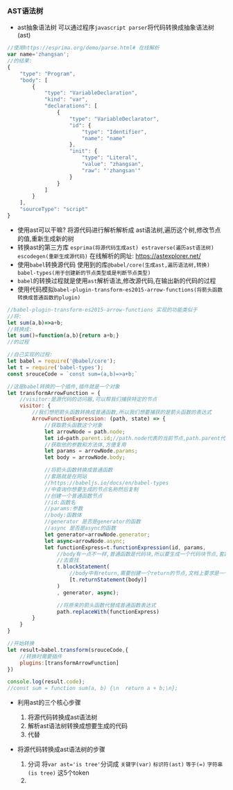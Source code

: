 ### AST语法树
- ast抽象语法树 可以通过程序`javascript parser`将代码转换成抽象语法树(ast)
```javascript
//使用https://esprima.org/demo/parse.html# 在线解析
var name='zhangsan';
//的结果:
{
    "type": "Program",
    "body": [
        {
            "type": "VariableDeclaration",
            "kind": "var",
            "declarations": [
                {
                    "type": "VariableDeclarator",
                    "id": {
                        "type": "Identifier",
                        "name": "name"
                    },
                    "init": {
                        "type": "Literal",
                        "value": "zhangsan",
                        "raw": "'zhangsan'"
                    }
                }
            ]
        }
    ],
    "sourceType": "script"
}
```

- 使用ast可以干嘛? 将源代码进行解析解析成 ast语法树,遍历这个树,修改节点的值,重新生成新的树
- 转换ast的第三方库 `esprima(将源代码生成ast) estraverse(遍历ast语法树) escodegen(重新生成源代码)` 在线解析的网址: https://astexplorer.net/
- 使用`babel`转换源代码 使用到的库`@babel/core(生成ast,遍历语法树,转换) babel-types(用于创建新的节点类型或是判断节点类型)`
- `babel`的转换过程就是使用`ast`解析语法,修改源代码,在输出新的代码的过程
- 使用代码模拟`babel-plugin-transform-es2015-arrow-functions(将箭头函数转换成普通函数的plugin)`
```javascript
//babel-plugin-transform-es2015-arrow-functions 实现的功能类似于
//将:
let sum(a,b)=>a+b;
//转换成:
let sum()=function(a,b){return a+b;}
//的过程

```

```javascript
//自己实现的过程:
let babel = require('@babel/core');
let t = require('babel-types');
const srouceCode = `const sum=(a,b)=>a+b;`

//这是babel转换的一个插件,插件就是一个对象
let transformArrowFunction = {
    //visitor:是源代码的访问器,可以帮我们捕获特定的节点
    visitor: {
        //我们想把箭头函数转换成普通函数,所以我们想要捕获的是箭头函数的表达式
        ArrowFunctionExpression: (path, state) => {
            //获取箭头函数这个对象
            let arrowNode = path.node;
            let id=path.parent.id;//path.node代表的当前节点,path.parent代表就是父节点
            //获取他的参数和方法体,方便复用
            let params = arrowNode.params;
            let body = arrowNode.body;

            //将箭头函数转换成普通函数
            //套路就是在网站
            //https://babeljs.io/docs/en/babel-types
            //中查询你想要生成的节点名称然后复制
            //创建一个普通函数节点
            //id:函数名
            //params:参数
            //body:函数体
            //generator 是否是generator的函数
            //async 是否是async的函数
            let generator=arrowNode.generator;
            let async=arrowNode.async;
            let functionExpress=t.functionExpression(id, params,
                //body有一点不一样,普通函数是代码块,所以要生成一个代码块节点,套路相同在https://babeljs.io/docs/en/babel-types
                //去查找
                t.blockStatement(
                    //body中有return,需要创建一个return的节点,文档上要求是一个数组
                    [t.returnStatement(body)]
                )
                , generator, async);

                //将原来的箭头函数代替成普通函数表达式
                path.replaceWith(functionExpress)
        }
    }
}

//开始转换
let result=babel.transform(srouceCode,{
    //转换时需要插件
    plugins:[transformArrowFunction]
})

console.log(result.code);
//const sum = function sum(a, b) {\n  return a + b;\n};
```

- 利用ast的三个核心步骤 
  1. 将源代码转换成ast语法树
  2. 解析ast语法树转换成想要生成的代码
  3. 代替

- 将源代码转换成ast语法树的步骤
  1. 分词 将`var ast='is tree'`分词成 `关键字(var)` `标识符(ast)` `等于(=)` `字符串(is tree)` 这5个token
  2. 